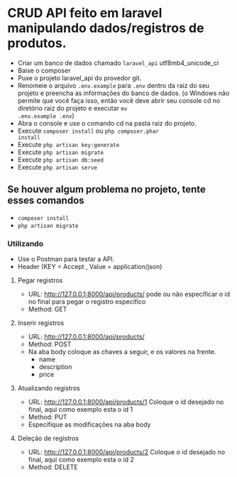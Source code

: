 # CRUD API feito em laravel manipulando dados/registros de produtos.
- Criar um banco de dados chamado <code>laravel_api</code> utf8mb4_unicode_ci
- Baixe o composer
- Puxe o projeto laravel_api do provedor git.
- Renomeie o arquivo <code>.env.example</code> para <code>.env</code> dentro da raiz do seu projeto e preencha as informações do banco de dados. (o Windows não permite que você faça isso, então você deve abrir seu console cd no diretório raiz do projeto e executar <code>mv .env.example .env</code>)
- Abra o console e use o comando cd na pasta raiz do projeto.
- Execute <code>composer install</code> ou <code>php composer.phar install</code>
- Execute <code>php artisan key:generate</code>
- Execute <code>php artisan migrate</code>
- Execute <code>php artisan db:seed</code>
- Execute <code>php artisan serve</code> 

<h2>Se houver algum problema no projeto, tente esses comandos</h2>

- <code>composer install</code>
- <code>php artisan migrate</code>

<h3>Utilizando</h3>

- Use o Postman para testar a API.
- Header (KEY = Accept , Value = application/json)

1. Pegar registros
    - URL: http://127.0.0.1:8000/api/products/   pode ou não especificar o id no final para pegar o registro especifico
    - Method: GET

2. Inserir registros
    - URL: http://127.0.0.1:8000/api/products/
    - Method: POST
    - Na aba body coloque as chaves a seguir, e os valores na frente. 
      - name
      - description
      - price

3. Atualizando registros
    - URL: http://127.0.0.1:8000/api/products/1  Coloque o id desejado no final, aqui como exemplo esta o id 1
    - Method: PUT
    - Especifique as modificações na aba body

4. Deleção de registros
    - URL: http://127.0.0.1:8000/api/products/2  Coloque o id desejado no final, aqui como exemplo esta o id 2
    - Method: DELETE
